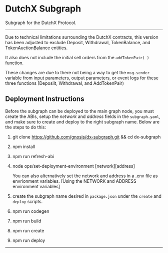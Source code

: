 # DutchX Subgraph

Subgraph for the DutchX Protocol.

--- 

Due to technical limitations surrounding the DutchX contracts, this version has been adjusted to exclude Deposit, Withdrawal, TokenBalance, and TokenAuctionBalance entities.

It also does not include the initial sell orders from the `addTokenPair( )` function.

These changes are due to there not being a way to get the `msg.sender` variable from input parameters, output parameters, or event logs for these three functions [Deposiit, Withdrawal, and AddTokenPair) 

## Deployment Instructions

Before the subgraph can be deployed to the main graph node, you must create the ABIs, setup the _network_ and _address_ fields in the `subgraph.yaml`, and make sure to create and deploy to the right subgraph name. Below are the steps to do this:

1.  git clone https://github.com/gnosis/dx-subgraph.git && cd dx-subgraph

2.  npm install

3.  npm run refresh-abi

4.  node ops/set-deployment-environment [network][address]

    You can also alternatively set the network and address in a .env file as envrionment variables. 
    [Using the NETWORK and ADDRESS environment variables]

5.  create the subgraph name desired in `package.json` under the `create` and `deploy` scripts.

6. npm run codegen

7. npm run build

8.  npm run create

9.  npm run deploy

---
